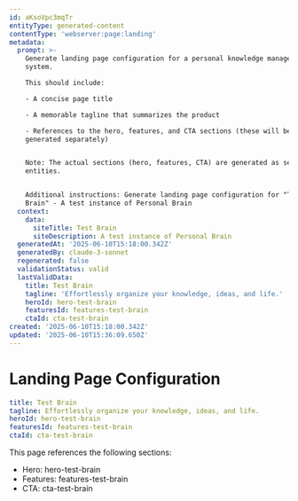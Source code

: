 ```yaml
---
id: aKsoVpc3mqTr
entityType: generated-content
contentType: 'webserver:page:landing'
metadata:
  prompt: >-
    Generate landing page configuration for a personal knowledge management
    system.

    This should include:

    - A concise page title

    - A memorable tagline that summarizes the product

    - References to the hero, features, and CTA sections (these will be
    generated separately)


    Note: The actual sections (hero, features, CTA) are generated as separate
    entities.


    Additional instructions: Generate landing page configuration for "Test
    Brain" - A test instance of Personal Brain
  context:
    data:
      siteTitle: Test Brain
      siteDescription: A test instance of Personal Brain
  generatedAt: '2025-06-10T15:18:00.342Z'
  generatedBy: claude-3-sonnet
  regenerated: false
  validationStatus: valid
  lastValidData:
    title: Test Brain
    tagline: 'Effortlessly organize your knowledge, ideas, and life.'
    heroId: hero-test-brain
    featuresId: features-test-brain
    ctaId: cta-test-brain
created: '2025-06-10T15:18:00.342Z'
updated: '2025-06-10T15:36:09.650Z'
---
```

# Landing Page Configuration

```yaml
title: Test Brain
tagline: Effortlessly organize your knowledge, ideas, and life.
heroId: hero-test-brain
featuresId: features-test-brain
ctaId: cta-test-brain

```

This page references the following sections:
- Hero: hero-test-brain
- Features: features-test-brain
- CTA: cta-test-brain
